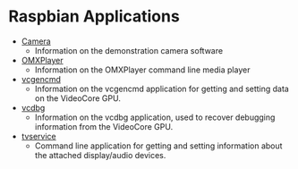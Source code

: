 # Raspbian Applications

- [Camera](camera.md)
    - Information on the demonstration camera software
- [OMXPlayer](omxplayer.md)
    - Information on the OMXPlayer command line media player
- [vcgencmd](vcgencmd.md)
    - Information on the vcgencmd application for getting and setting data on the VideoCore GPU.
- [vcdbg](vcdbg.md)
    - Information on the vcdbg application, used to recover debugging information from the VideoCore GPU.
- [tvservice](tvservice.md)
    - Command line application for getting and setting information about the attached display/audio devices. 
